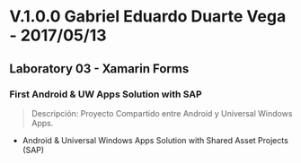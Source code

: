 ﻿# V.1.0.0 Gabriel Eduardo Duarte Vega - 2017/05/13
## Laboratory 03 - Xamarin Forms
### First Android & UW Apps Solution with SAP
> Descripción: Proyecto Compartido entre Android y Universal Windows Apps.
+ Android & Universal Windows Apps Solution with Shared Asset Projects (SAP)
